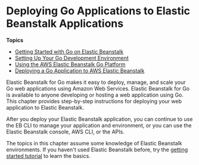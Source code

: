 # Deploying Go Applications to Elastic Beanstalk Applications<a name="create_deploy_go"></a>

**Topics**
+ [Getting Started with Go on Elastic Beanstalk](go-getstarted.md)
+ [Setting Up Your Go Development Environment](go-devenv.md)
+ [Using the AWS Elastic Beanstalk Go Platform](go-environment.md)
+ [Deploying a Go Application to AWS Elastic Beanstalk](go-tutorial.md)

Elastic Beanstalk for Go makes it easy to deploy, manage, and scale your Go web applications using Amazon Web Services\. Elastic Beanstalk for Go is available to anyone developing or hosting a web application using Go\. This chapter provides step\-by\-step instructions for deploying your web application to Elastic Beanstalk\.

After you deploy your Elastic Beanstalk application, you can continue to use the EB CLI to manage your application and environment, or you can use the Elastic Beanstalk console, AWS CLI, or the APIs\. 

The topics in this chapter assume some knowledge of Elastic Beanstalk environments\. If you haven't used Elastic Beanstalk before, try the [getting started tutorial](GettingStarted.md) to learn the basics\.